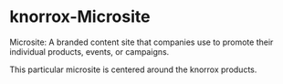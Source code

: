 # knorrox-Microsite
Microsite:  A branded content site that companies use to promote their individual products, events, or campaigns.

This particular microsite is centered around the knorrox products. 
